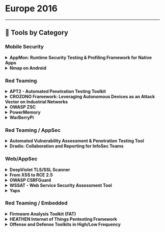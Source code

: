 # Europe 2016
---
## 🧠 Tools by Category
### Mobile Security

<details><summary><strong>AppMon: Runtime Security Testing & Profiling Framework for Native Apps</strong></summary>

![BH-EU-16](https://img.shields.io/badge/BH-EU-16-blue) ![Category: Mobile Security](https://img.shields.io/badge/Category:%20Mobile%20Security-yellow) ![Nishant Das Patnaik](https://img.shields.io/badge/Nishant%20Das%20Patnaik-informational)

🔗 **Link:** [AppMon: Runtime Security Testing & Profiling Framework for Native Apps](#)  
📝 **Description:** AppMon is a runtime security testing & profiling framework for macOS, iOS and android apps. It is useful for mobile app penetration testers to validate the security issues report by a source code scanner by validating them by inspecting the API calls at runtime. You may use it for monitoring the app's overall activity during its runtime and focus on things that seem suspicious e.g. information leaks, insecure storage of credentials/secret tokens etc. or insecure implementation of crypto operations or just sniff app's network activity from HTTP to Bluetooth. You may either use one or many of the pre-written user-scripts or quickly learn to write your own scripts modify the app's functionality/logic in the runtime e.g. spoofing the DeviceID, spoofing the GPS co-ordinates, bypassing Apple's TouchID, bypassing root detection etc.We shall demo the features of existing 4 core components: Sniffer, Intruder, Android Tracer & IPA Installer. If there any any additional development to the project we shall include its demo as well.

</details>

<details><summary><strong>Nmap on Android</strong></summary>

![BH-EU-16](https://img.shields.io/badge/BH-EU-16-blue) ![Category: Mobile Security](https://img.shields.io/badge/Category:%20Mobile%20Security-yellow) ![Vlatko Kosturjak](https://img.shields.io/badge/Vlatko%20Kosturjak-informational)

🔗 **Link:** [Nmap on Android](https://github.com/kost/NetworkMapper)  
📝 **Description:** Network Mapper is Android frontend for well known Nmap scanner. Frontend will help you to download, install and run Nmap on Android-based phone. It is also a collection of tools to build all known Android architectures: arm, mips and x86 in 32/64 bit architectures.Shiny new 2.0 release will be presented with easy interface and mobile specific scans.

</details>


### Red Teaming

<details><summary><strong>APT2 - Automated Penetration Testing Toolkit</strong></summary>

![BH-EU-16](https://img.shields.io/badge/BH-EU-16-blue) ![Category: Red Teaming](https://img.shields.io/badge/Category:%20Red%20Teaming-red) ![Adam Compton](https://img.shields.io/badge/Adam%20Compton-informational) ![Austin Lane](https://img.shields.io/badge/Austin%20Lane-informational)

🔗 **Link:** [APT2 - Automated Penetration Testing Toolkit](https://github.com/toolswatch/blackhat-arsenal-tools/blob/master/vulnerability_assessment/apt2.md)  
📝 **Description:** Nearly every penetration test begins the same way; run a NMAP scan, review the results, choose interesting services to enumerate and attack, and perform post-exploitation activities. What was once a fairly time consuming manual process, is now automated! Automated Penetration Testing Toolkit (APT2) is an extendable modular framework designed to automate common tasks performed during penetration testing. APT2 can chain data gathered from different modules together to build dynamic attack paths. Starting with a NMAP scan of the target environment, discovered ports and services become triggers for the various modules which in turn can fire additional triggers. Have FTP, Telnet, or SSH? APT2 will attempt common authentication. Have SMB? APT2 determines what OS and looks for shares and other information. Modules include everything from enumeration, scanning, brute forcing, and even integration with Metasploit. Come check out how APT2 will save you time on every engagement.

</details>

<details><summary><strong>CROZONO Framework: Leveraging Autonomous Devices as an Attack Vector on Industrial Networks</strong></summary>

![BH-EU-16](https://img.shields.io/badge/BH-EU-16-blue) ![Category: Red Teaming](https://img.shields.io/badge/Category:%20Red%20Teaming-red) ![Sheila Ayelen Berta](https://img.shields.io/badge/Sheila%20Ayelen%20Berta-informational) ![Nicolas Villanueva](https://img.shields.io/badge/Nicolas%20Villanueva-informational)

🔗 **Link:** [CROZONO Framework: Leveraging Autonomous Devices as an Attack Vector on Industrial Networks](#)  
📝 **Description:** CROZONO is a framework that allows performing automated penetration tests from autonomous devices (drones, robots, etc.) that could ease the access to the logical infrastructure of an industrial facility, evading physical barriers. The CROZONO framework is presented in two versions: "CROZONO Explorer" and "CROZONO Attacker."At first, it is advisable to use CROZONO Explorer, as it allows the user to perform information gathering about possible attack vectors on the whole industrial facility's perimeter or any other sector. The information gathered by CROZONO Explorer allows the user to see the location of WiFi Access Points and IP Cameras, together with their security levels. The purpose of this step is to find the easiest way to compromise the industrial facility's security. For example, attacking those WiFi access points which have the lowest security level, if any security measures at all.CROZONO Attacker is a smart framework, it has the capability of performing automated attacks targeted to a network, and to take decisions -without the need of the attacker's intervention- on which attacks to perform based on pre-established parameters and the information gathered about its target. The goal of CROZONO Attacker is to breach the network attacking a WiFi access point and then opening a reverse connection to the attacker via the victim's internet connection. Once performed, CROZONO Attacker allows - through its "LAN discovery" and "LAN Attacks" modules - to discover other devices in the target network and launch several attacks on it.One of the best exclusive features of CROZONO is the report generation about all information gathered. In few minutes, it is possible to explore a zone or an industrial facility's perimeter and know its weak points from the summarization of data captured visually, allowing to see its security exposure levels.

</details>

<details><summary><strong>OWASP ZSC</strong></summary>

![BH-EU-16](https://img.shields.io/badge/BH-EU-16-blue) ![Category: Red Teaming](https://img.shields.io/badge/Category:%20Red%20Teaming-red) ![Ali Razmjoo Qalaei](https://img.shields.io/badge/Ali%20Razmjoo%20Qalaei-informational) ![Brian Beaudry](https://img.shields.io/badge/Brian%20Beaudry-informational)

🔗 **Link:** [OWASP ZSC](#)  
📝 **Description:** OWASP ZSC is an open source software in python language which lets you generate customized shellcodes and convert scripts to an obfuscated script. This software can be run on Windows/Linux/OSX under python. According to other shellcode generators same as metasploit tools and etc, OWASP ZSC using new encodes and methods which antiviruses won't detect. OWASP ZSC encoderes are able to generate shell codes with random encodes and that allows you to generate thousands of new dynamic shellcodes with same job in just a second,that means, you will not get a same code if you use random encodes with same commands, And that make OWASP ZSC one of the best! During the Google Summer of Code we are working on to generate Windows Shellcode and new obfuscation methods. We are working on the next version that will allow you to generate OSX.

</details>

<details><summary><strong>PowerMemory</strong></summary>

![BH-EU-16](https://img.shields.io/badge/BH-EU-16-blue) ![Category: Red Teaming](https://img.shields.io/badge/Category:%20Red%20Teaming-red) ![Pierre-Alexandre Braeken](https://img.shields.io/badge/Pierre-Alexandre%20Braeken-informational)

🔗 **Link:** [PowerMemory](https://github.com/giMini/PowerMemory/blob/master/PowerMemory.ps1)  
📝 **Description:** PowerMemory is a PowerShell post-exploitation tool. It uses Microsoft binaries and therefore is able to execute on a machine, even after the Device Guard Policies have been set. In the same way, it will bypass antivirus detection. PowerMemory can retrieve credentials information and manipulate memory. It can execute shellcode and modify process in memory (in userland and kernel land as a rootkit). PowerMemory will access everywhere in user-land and kernel-land by using the trusted Microsoft debugger aka cdb.exe which is digitally signed.We will cover the following subjects:User-land proof-of-concept: attacking the digest Security Support Provider byte per byte with PowerShell and Microsoft debugger to retrieve passwords from memoryKernel-land proof-of-concept: Direct Kernel Object Manipulation with PowerShell and Microsoft debugger o Hiding/Un-hiding a process o Protecting a process o Injecting all privileges in a process with SYSTEM identity o Pass-The-Token attackUser-land proof-of-concept: Injecting and executing a shellcode in a remote process with PowerShell and a Microsoft debuggerIf we have time, we will hack the minesweeper too :-)

</details>

<details><summary><strong>WarBerryPi</strong></summary>

![BH-EU-16](https://img.shields.io/badge/BH-EU-16-blue) ![Category: Red Teaming](https://img.shields.io/badge/Category:%20Red%20Teaming-red) ![Yiannis Ioannides](https://img.shields.io/badge/Yiannis%20Ioannides-informational)

🔗 **Link:** [WarBerryPi](https://github.com/toolswatch/blackhat-arsenal-tools/blob/master/red_team/warberrypi.md)  
📝 **Description:** What if the only requirements for taking down a corporate network are 60 minutes and $35? Traditional hacking techniques and corporate espionage have evolved. Advanced attacks nowadays include a combination of social engineering, physical security penetration and logical security hacking. It is our job as security professionals to think outside the box and think about the different ways that hackers might use to infiltrate corporate networks.The WarBerry is a customized RaspBerryPi hacking dropbox which is used in Red Teaming engagements with the sole purpose of performing reconnaissance and mapping of an internal network and providing access to the remote hacking team while remaining covert and bypassing security mechanisms. The outcome of these red teaming exercises is the demonstration that if a low cost microcomputer loaded with python code can bypass security access controls and enumerate and gather such a significant amount of information about the infrastructure network which is located at, then what dedicated hackers with a large capital can do is beyond conception. The talk will be comprised of slides and a demonstration of the WarBerry's capabilities in a virtual network.

</details>


### Red Teaming / AppSec

<details><summary><strong>Automated Vulnerability Assessment & Penetration Testing Tool</strong></summary>

![BH-EU-16](https://img.shields.io/badge/BH-EU-16-blue) ![Category: Red Teaming / AppSec](https://img.shields.io/badge/Category:%20Red%20Teaming%20/%20AppSec-red) ![Shaan Mulchandani](https://img.shields.io/badge/Shaan%20Mulchandani-informational) ![Ravi Keerthi](https://img.shields.io/badge/Ravi%20Keerthi-informational)

🔗 **Link:** [Automated Vulnerability Assessment & Penetration Testing Tool](#)  
📝 **Description:** As application, network, and product complexity grow, so do the attack surface and likelihood of vulnerabilities. Highly-skilled pen testers do not scale exponentially, and findings don't make it into secure coding practices or DevOps overnight.How can we enable pen testers to focus on what matters: adversary-oriented penetration testing to detect the most difficult vulnerabilities and exploits? What correlations exist between successful exploits and underlying application or network characteristics? And how can we ensure findings actually make it back into the development lifecycle in a meaningful way?Our research, and Python-based VAPT framework seeks to address these questions, and automates certain tasks to assist pen testers:For each application or network update, network reconnaissance and application/network vulnerability assessments are performed using NMap, Nessus, OpenVAS, and W3AFIdentified vulnerabilities, and their CVEs, are used for retrieving relevant exploits from ExploitDBPenetration tests are performed using W3AF and MetasploitResults obtained at each stage are stored and correlated as part of a (Neo4j-based) knowledge graph, which can be maintained across several (application) releases and tool runs. This allows for:Pen Testers to easily visualize vulnerabilities discovered, and successful/failed exploits - in order to rapidly gain context of additional potential exploits that may be run or vulnerabilities that may be discoverable through sophisticated, manual techniquesDevelopers to visualize vulnerabilities that are persistent across multiple parts of their product/application, and/or across multiple successive releasesWe will demo this initial version at Arsenal, however the extensible nature of our framework allows for integration of additional vulnerability assessment & penetration testing tools or (pre-deployment) code security review tools and their findings as well.

</details>

<details><summary><strong>Dradis: Collaboration and Reporting for InfoSec Teams</strong></summary>

![BH-EU-16](https://img.shields.io/badge/BH-EU-16-blue) ![Category: Red Teaming / AppSec](https://img.shields.io/badge/Category:%20Red%20Teaming%20/%20AppSec-red) ![Daniel Martin](https://img.shields.io/badge/Daniel%20Martin-informational)

🔗 **Link:** [Dradis: Collaboration and Reporting for InfoSec Teams](https://github.com/rmusser01/Infosec_Reference/blob/master/Draft/Docs_and_Reports.md?plain=1)  
📝 **Description:** Dradis is an extensible, cross-platform, open source collaboration framework for InfoSec teams. It can import from over 19 popular tools, including Nessus, Qualys, and Burp. Started in 2007, the Dradis Framework project has been growing ever since (15,000 commits in the last 12 months). Dradis is the best tool to consolidate the output of different scanners, add your manual findings and evidence and have all the engagement information in one place.Come to see the latest Dradis release in action. It's loaded with updates including new tool, connectors (Metasploit, Brakeman, ...), full REST API coverage, testing methodologies and lots of interface improvements (issue tagging, UX improvements and much more). Come and find out why Dradis is being downloaded over 300 times every week. Come and check it out before we run out of stickers!

</details>


### Web/AppSec

<details><summary><strong>DeepViolet TLS/SSL Scanner</strong></summary>

![BH-EU-16](https://img.shields.io/badge/BH-EU-16-blue) ![Category: Web/AppSec](https://img.shields.io/badge/Category:%20Web/AppSec-blue) ![Milton Smith](https://img.shields.io/badge/Milton%20Smith-informational)

🔗 **Link:** [DeepViolet TLS/SSL Scanner](https://github.com/spoofzu/DeepViolet/blob/master/src/main/java/com/mps/deepviolet/api/CipherSuiteUtil.java)  
📝 **Description:** DeepViolet TLS/SSL scanner is an information gathering tool for secure web servers. Written in Java, DeepViolet is be run from the command line, as a desktop application, or included as an API in other programs. Use DeepViolet to enumerate web server cipher suites, display X.509 certificate metadata, examine X.509 certificate trust chains, and more. DeepViolet is an open source project written to help educate the technical community around TLS/SSL and strengthen our knowledge of security protocols while we improve security of our web applications. DeepViolet project is always looking for volunteers.

</details>

<details><summary><strong>From XSS to RCE 2.5</strong></summary>

![BH-EU-16](https://img.shields.io/badge/BH-EU-16-blue) ![Category: Web/AppSec](https://img.shields.io/badge/Category:%20Web/AppSec-blue) ![Hans-Michael Varbaek](https://img.shields.io/badge/Hans-Michael%20Varbaek-informational)

🔗 **Link:** [From XSS to RCE 2.5](https://github.com/Varbaek/xsser)  
📝 **Description:** This presentation demonstrates how an attacker can utilise XSS to execute arbitrary code on the web server when an administrative user inadvertently triggers a hidden XSS payload. Custom tools and payloads integrated with Metasploit's Meterpreter in a highly automated approach will be demonstrated live, including post-exploitation scenarios and interesting data that can be obtained from compromised web applications. This version includes cool notifications and new attack vectors!

</details>

<details><summary><strong>OWASP CSRFGuard</strong></summary>

![BH-EU-16](https://img.shields.io/badge/BH-EU-16-blue) ![Category: Web/AppSec](https://img.shields.io/badge/Category:%20Web/AppSec-blue) ![Azzeddine RAMRAMI](https://img.shields.io/badge/Azzeddine%20RAMRAMI-informational)

🔗 **Link:** [OWASP CSRFGuard](https://github.com/aramrami/OWASP-CSRFGuard)  
📝 **Description:** OWASP CSRFGuard implements a variant of the synchronizer token pattern to mitigate the risk of CSRF attacks. In order to implement this pattern, CSRFGuard must offer the capability to place the CSRF prevention token within the HTML produced by the protected web application. CSRFGuard 3 provides developers more fine grain control over the injection of the token. Developers can inject the token in their HTML using either dynamic JavaScript DOM manipulation or a JSP tag library. CSRFGuard no longer intercepts and modifies the HttpServletResponse object as was done in previous releases. The currently available token injection strategies are designed to make the integration of CSRFGuard more feasible and scalable within current enterprise web applications. Developers are encouraged to make use of both the JavaScript DOM Manipulation and the JSP tag library strategies for a complete token injection strategy.CSRFGuard WikiPage: https://www.owasp.org/index.php/Category:OWASP_CSRFGuard_Project

</details>

<details><summary><strong>WSSAT - Web Service Security Assessment Tool</strong></summary>

![BH-EU-16](https://img.shields.io/badge/BH-EU-16-blue) ![Category: Web/AppSec](https://img.shields.io/badge/Category:%20Web/AppSec-blue) ![Mehmet Yalcin YOLALAN](https://img.shields.io/badge/Mehmet%20Yalcin%20YOLALAN-informational) ![Salih TALAY](https://img.shields.io/badge/Salih%20TALAY-informational)

🔗 **Link:** [WSSAT - Web Service Security Assessment Tool](https://github.com/toolswatch/blackhat-arsenal-tools/blob/master/webapp_security/wssat.md)  
📝 **Description:** WSSAT is an open source web service security scanning tool which provides a dynamic environment to add, update or delete vulnerabilities by just editing its configuration files. This tool accepts WSDL address list as input file and performs both static and dynamic tests against the security vulnerabilities. It also makes information disclosure controls.Objectives of WSSAT are to allow organizations:Perform their web services security analysis at onceSee overall security assessment with reportsHarden their web servicesWSSAT's main capabilities include:Dynamic Testing:Insecure Communication; SSL Not Used Unauthenticated Service Method; Error Based SQL Injection; Cross Site Scripting; XML Bomb; External Entity Attack - XXE XPATH Injection; Verbose SOAP Fault MessageStatic Analysis:Weak XML Schema: Unbounded Occurrences; Weak XML Schema: Undefined Namespace; Weak WS-SecurityPolicy: Insecure Transport; Weak WS-SecurityPolicy: Insufficient Supporting Token Protection; Weak WS-SecurityPolicy: Tokens Not ProtectedInformation Leakage: Server or development platform oriented information disclosureWSSAT's main modules are:ParserVulnerabilities LoaderAnalyzer/AttackerLoggerReport GeneratorThe main difference of WSSAT is to create a dynamic vulnerability management environment instead of embedding the vulnerabilities into the code. More information can be found here: https://github.com/YalcinYolalan/WSSAT

</details>

<details><summary><strong>Yaps</strong></summary>

![BH-EU-16](https://img.shields.io/badge/BH-EU-16-blue) ![Category: Web/AppSec](https://img.shields.io/badge/Category:%20Web/AppSec-blue) ![Fabio Nigi](https://img.shields.io/badge/Fabio%20Nigi-informational)

🔗 **Link:** [Yaps](#)  
📝 **Description:** The number one security hole is a weak password. Companies are growing without a complete control over exposed services; most of the servers are deployed with default password. Most of the tools today are single host-based, without competing on a cloud/global environment. Configuration and deployment are getting faster -all the services are going in pipeline with automation and scalability focus.Infosec tools need to evolve. The project goal of Yaps *yet another password scanner:*Create a new scanner to work in pipeline with nmap and other source (json, xml, csv) port mapper and enable a scalable full feature weak password scanner, analyse in a flow the port, create a history status based on the history of scan and result, evade incidents and avoid stressful and lockdown test on production servers and giving the users full flexibility to decrease false positive reports.Highly scalable container based (docker, mesos, chronos, python)Modular concept with multi protocol support and fully automated.

</details>


### Red Teaming / Embedded

<details><summary><strong>Firmware Analysis Toolkit (FAT)</strong></summary>

![BH-EU-16](https://img.shields.io/badge/BH-EU-16-blue) ![Category: Red Teaming / Embedded](https://img.shields.io/badge/Category:%20Red%20Teaming%20/%20Embedded-purple) ![Aditya Gupta](https://img.shields.io/badge/Aditya%20Gupta-informational)

🔗 **Link:** [Firmware Analysis Toolkit (FAT)](https://github.com/adi0x90/attifyos)  
📝 **Description:** There exists a number of tools in today's security industry which offers static and dynamic analysis of software binaries and mobile applications. However, there is no such toolkit, which helps an embedded or IoT security researcher to analyse firmwares in an in-depth level. FAT or Firmware Analysis Toolkit is a scriptable toolkit suite is a part of Attify's internal pentesting suite which has helped us reduce a significant number of man hours put into firmware analysis in our IoT and smart devices pentest engagements. It comes with an easy to use API which can then be used in additional analysis, as well as for research purposes. It is a toolkit suite which performs static and dynamic analysis of firmwares, also enabling the user to emulate the firmware and having a live firmware device as if a real physical device was sitting on the network. This has been done by taking advantage of Qemu emulation and static vulnerability identification techniques. Below are some of the capabilities of the toolkit : Full emulation of the firmware along with networking Dynamic traffic analysis Static vulnerability identification Integration with tools such as nmap and metasploit for additional assessment and exploitationBy Black Hat EU, there might be more features added to the list which I will later on send once they are in a more concrete stage. FAT has been made possible because of the following open source tools listed below, which FAT leverages at various stages:Binwalk Firmware Modification KitFirmadyneMITMProxyNmapMetasploitSnmpwalkRadare2

</details>

<details><summary><strong>HEATHEN Internet of Things Pentesting Framework</strong></summary>

![BH-EU-16](https://img.shields.io/badge/BH-EU-16-blue) ![Category: Red Teaming / Embedded](https://img.shields.io/badge/Category:%20Red%20Teaming%20/%20Embedded-purple) ![Chiheb Chebbi](https://img.shields.io/badge/Chiheb%20Chebbi-informational)

🔗 **Link:** [HEATHEN Internet of Things Pentesting Framework](https://github.com/chihebchebbi/Internet-Of-Things-Pentesting-Framework)  
📝 **Description:** Oxford defines the Internet of Things as: "A proposed development of the Internet in which everyday objects have network connectivity, allowing them to send and receive data."Heathen IoT of Things Penetration Testing Framework developed as a research project, which automatically help developers and manufacturers build more secure products in the Internet of Things space based on the Open Web Application Security Project (OWASP) by providing a set of features in every fundamental era:Insecure Web InterfaceInsufficient Authentication/AuthorizationInsecure Network ServicesLack of Transport EncryptionPrivacy ConcernsInsecure Cloud InterfaceInsecure Mobile InterfaceInsufficient Security ConfigurabilityInsecure Software/FirmwarePoor Physical Security

</details>

<details><summary><strong>Offense and Defense Toolkits in High/Low Frequency</strong></summary>

![BH-EU-16](https://img.shields.io/badge/BH-EU-16-blue) ![Category: Red Teaming / Embedded](https://img.shields.io/badge/Category:%20Red%20Teaming%20/%20Embedded-purple) ![Haoqi Shan](https://img.shields.io/badge/Haoqi%20Shan-informational) ![Yunding Jian](https://img.shields.io/badge/Yunding%20Jian-informational) ![YANG Qing](https://img.shields.io/badge/YANG%20Qing-informational)

🔗 **Link:** [Offense and Defense Toolkits in High/Low Frequency](#)  
📝 **Description:** RFID and contact-less smart cards have become pervasive technologies nowadays. IC/RFID cards are generally used in security systems such as airport and military bases that require access control. This presentation introduces the details of contact-less card security risk firstly, then the principles of low frequency(125KHz) attack tool, HackID Pro, will be explained. This tool contains an Android App and a hardware which can be controlled by your phone. HackID Pro can emulate/clone any low frequency IC card to help you break into security system, just type few numbers on your phone. After 125KHz, this presentation will show you how to steal personal information from EMV bank card, whose carrier frequency is high frequency, 13.56MHz, just sitting around you. In the end, our defense tool, Card Defender, will be dissected to explain how this product can protect your card and information in both high/low frequencies. And a little bit tricks that this defense tool can make.This presentation includes three demonstrations. The first demonstration will show how we can use the self-made hardware, HackID Pro, to clone and emulate common seen low frequency ID card, different from the hardware we used - HackID Pro contains an Android App and a module which inject into your phone by audio interface. Second, we will show people how to steal people's privacy information from their EMV card, just walked by them. Finally, we introduce how can we protect that information by our defense tool, Card Defender, and we will explain the principle detailed.This toolkit is developed by Qihoo 360 UnicornTeam, which has many genius hardware/wireless security researcher. UnicornTeam focuses on embedded device vulnerability mining, 2/3/4G communication security, GPS signal faking, smart car security, etc. Members of UnicornTeam also had presentations on DEFCON, Black Hat, Cansecwest, Ruxcon, HITB, Syscan360 and some other international security conference.

</details>

